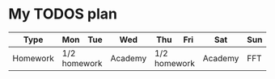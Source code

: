 # My TODOS plan

<table style="display:table; border-radius: 5px;">
    <thead>
        <tr>
            <th style="display: table-cell">Type</th>
            <th style="display: table-cell">Mon</th>
            <th style="display: table-cell">Tue</th>
            <th style="display: table-cell">Wed</th>
            <th style="display: table-cell">Thu</th>
            <th style="display: table-cell">Fri</th>
            <th style="display: table-cell">Sat</th>
            <th style="display: table-cell">Sun</th>
        </tr>
    </thead>
    <tbody>
        <tr>
            <td>Homework</td>
            <td colspan=2>1/2 homework</td>
            <td>Academy</td>
            <td colspan=2>1/2 homework</td>
            <td>Academy</td>
            <td rowspan=4>FFT</td>
        </tr>
    </tbody>
</table>
